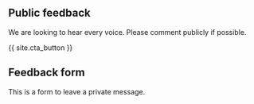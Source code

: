 ## Public feedback

We are looking to hear every voice. Please comment publicly if possible.

{{ site.cta_button }}

## Feedback form

This is a form to leave a private message. 
